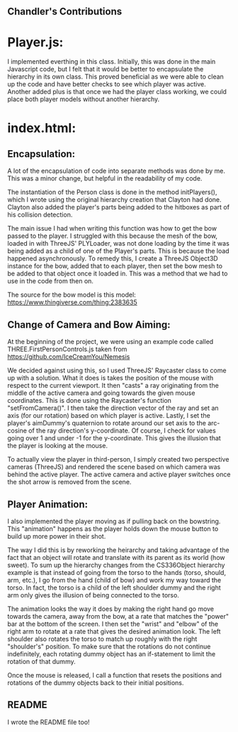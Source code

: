## Chandler's Contributions


# Player.js:

I implemented everthing in this class. Initially, this was done in the main Javascript code, but I felt that it would be better to encapsulate the hierarchy in its own class. This proved beneficial as we were able to clean up the code and have better checks to see which player was active. Another added plus is that once we had the player class working, we could place both player models without another hierarchy.

# index.html:

## Encapsulation: 

A lot of the encapsulation of code into separate methods was done by me.
This was a minor change, but helpful in the readability of my code.

The instantiation of the Person class is done in the method initPlayers(), which I wrote using the original hierarchy creation that Clayton had done. Clayton also added the player's parts being added to the hitboxes as part of his collision detection. 

The main issue I had when writing this function was how to get the bow passed to the player. I struggled with this because the mesh of the bow, loaded in with ThreeJS' PLYLoader, was not done loading by the time it was being added as a child of one of the Player's parts. This is because the load happened asynchronously. To remedy this, I create a ThreeJS Object3D instance for the bow, added that to each player, then set the bow mesh to be added to that object once it loaded in. This was a method that we had to use in the code from then on. 

The source for the bow model is this model: https://www.thingiverse.com/thing:2383635

## Change of Camera and Bow Aiming:

At the beginning of the project, we were using an example code called THREE.FirstPersonControls.js taken from https://github.com/IceCreamYou/Nemesis 

We decided against using this, so I used ThreeJS' Raycaster class to come up with a solution. What it does is takes the position of the mouse with respect to the current viewport. It then "casts" a ray originating from the middle of the active camera and going towards the given mouse coordinates. This is done using the Raycaster's function "setFromCamera()". I then take the direction vector of the ray and set an axis (for our rotation) based on which player is active. Lastly, I set the player's aimDummy's quaternion to rotate around our set axis to the arc-cosine of the ray direction's y-coordinate. Of course, I check for values going over 1 and under -1 for the y-coordinate. This gives the illusion that the player is looking at the mouse.

To actually view the player in third-person, I simply created two perspective cameras (ThreeJS) and rendered the scene based on which camera was behind the active player. The active camera and active player switches once the shot arrow is removed from the scene.

## Player Animation:

I also implemented the player moving as if pulling back on the bowstring. This "animation" happens as the player holds down the mouse button to build up more power in their shot. 

The way I did this is by reworking the heirarchy and taking advantage of the fact that an object will rotate and translate with its parent as its world (how sweet). To sum up the hierarchy changes from the CS336Object hierarchy example is that instead of going from the torso to the hands (torso, should, arm, etc.), I go from the hand (child of bow) and work my way toward the torso. In fact, the torso is a child of the left shoulder dummy and the right arm only gives the illusion of being connected to the torso. 

The animation looks the way it does by making the right hand go move towards the camera, away from the bow, at a rate that matches the "power" bar at the bottom of the screen. I then set the "wrist" and "elbow" of the right arm to rotate at a rate that gives the desired animation look. The left shoulder also rotates the torso to match up roughly with the right "shoulder's" position. To make sure that the rotations do not continue indefinitely, each rotating dummy object has an if-statement to limit the rotation of that dummy. 

Once the mouse is released, I call a function that resets the positions and rotations of the dummy objects back to their initial positions.

## README
I wrote the README file too! 


